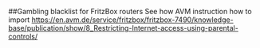 ##Gambling blacklist for FritzBox routers
See how AVM instruction how to import https://en.avm.de/service/fritzbox/fritzbox-7490/knowledge-base/publication/show/8_Restricting-Internet-access-using-parental-controls/
